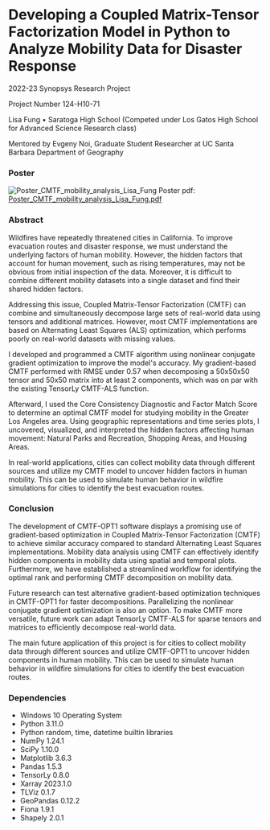 # Developing a Coupled Matrix-Tensor Factorization Model in Python to Analyze Mobility Data for Disaster Response
2022-23 Synopsys Research Project

Project Number 124-H10-71

Lisa Fung • Saratoga High School (Competed under Los Gatos High School for Advanced Science Research class)

Mentored by Evgeny Noi, Graduate Student Researcher at UC Santa Barbara Department of Geography

### Poster

![Poster_CMTF_mobility_analysis_Lisa_Fung](https://user-images.githubusercontent.com/71937811/229308719-6ca408b7-cb12-4bbf-bf52-4ea2ffd52332.png)
Poster pdf: [Poster_CMTF_mobility_analysis_Lisa_Fung.pdf](https://github.com/lfun1/cmtf-mobility-analysis/files/11130308/Poster_CMTF_mobility_analysis_Lisa_Fung.pdf)

### Abstract

Wildfires have repeatedly threatened cities in California. To improve evacuation routes and disaster response, we must understand the underlying factors of human mobility. However, the hidden factors that account for human movement, such as rising temperatures, may not be obvious from initial inspection of the data. Moreover, it is difficult to combine different mobility datasets into a single dataset and find their shared hidden factors.

Addressing this issue, Coupled Matrix-Tensor Factorization (CMTF) can combine and simultaneously decompose large sets of real-world data using tensors and additional matrices. However, most CMTF implementations are based on Alternating Least Squares (ALS) optimization, which performs poorly on real-world datasets with missing values.

I developed and programmed a CMTF algorithm using nonlinear conjugate gradient optimization to improve the model's accuracy. My gradient-based CMTF performed with RMSE under 0.57 when decomposing a 50x50x50 tensor and 50x50 matrix into at least 2 components, which was on par with the existing TensorLy CMTF-ALS function.

Afterward, I used the Core Consistency Diagnostic and Factor Match Score to determine an optimal CMTF model for studying mobility in the Greater Los Angeles area. Using geographic representations and time series plots, I uncovered, visualized, and interpreted the hidden factors affecting human movement: Natural Parks and Recreation, Shopping Areas, and Housing Areas.

In real-world applications, cities can collect mobility data through different sources and utilize my CMTF model to uncover hidden factors in human mobility. This can be used to simulate human behavior in wildfire simulations for cities to identify the best evacuation routes.

### Conclusion

The development of CMTF-OPT1 software displays a promising use of gradient-based optimization in Coupled Matrix-Tensor Factorization (CMTF) to achieve similar accuracy compared to standard Alternating Least Squares implementations. Mobility data analysis using CMTF can effectively identify hidden components in mobility data using spatial and temporal plots. Furthermore, we have established a streamlined workflow for identifying the optimal rank and performing CMTF decomposition on mobility data.

Future research can test alternative gradient-based optimization techniques in CMTF-OPT1 for faster decompositions. Parallelizing the nonlinear conjugate gradient optimization is also an option. To make CMTF more versatile, future work can adapt TensorLy CMTF-ALS for sparse tensors and matrices to efficiently decompose real-world data.

The main future application of this project is for cities to collect mobility data through different sources and utilize CMTF-OPT1 to uncover hidden components in human mobility. This can be used to simulate human behavior in wildfire simulations for cities to identify the best evacuation routes.

### Dependencies

- Windows 10 Operating System
- Python 3.11.0
- Python random, time, datetime builtin libraries
- NumPy 1.24.1
- SciPy 1.10.0
- Matplotlib 3.6.3
- Pandas 1.5.3
- TensorLy 0.8.0
- Xarray 2023.1.0
- TLViz 0.1.7
- GeoPandas 0.12.2
- Fiona 1.9.1
- Shapely 2.0.1
